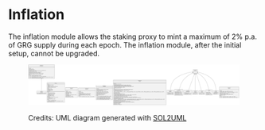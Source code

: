 # Inflation

The inflation module allows the staking proxy to mint a maximum of 2% p.a. of GRG supply during each epoch. The inflation module, after the initial setup, cannot be upgraded.

<figure><img src="../../.gitbook/assets/inflation.svg" alt=""><figcaption><p>Credits: UML diagram generated with <a href="https://github.com/naddison36/sol2uml">SOL2UML</a></p></figcaption></figure>
